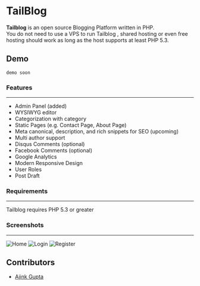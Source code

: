 # TailBlog
**Tailblog** is an open source   Blogging Platform  written in PHP.  
You do not need to use a VPS to run Tailblog , shared hosting or even free hosting should work as long as the host supports at least PHP 5.3.

Demo
----
``` demo soon ```

### Features
---------
- Admin Panel (added)
- WYSIWYG editor 
- Categorization with category 
- Static Pages (e.g. Contact Page, About Page)
- Meta canonical, description, and rich snippets for SEO (upcoming)
- Multi author support 
- Disqus Comments (optional)
- Facebook Comments (optional)
- Google Analytics
- Modern Responsive Design
- User Roles
- Post Draft 

### Requirements
------------
Tailblog requires PHP 5.3 or greater 

### Screenshots
-------------
![Home](https://cdn.jsdelivr.net/gh/Ajinkgupta/Tailblog@main/demo/screenshots/home.png)
![Login](https://cdn.jsdelivr.net/gh/Ajinkgupta/Tailblog@main/demo/screenshots/login.png)
![Register](https://cdn.jsdelivr.net/gh/Ajinkgupta/Tailblog@main/demo/screenshots/register.png)

Contributors
----------
- [Ajink Gupta](https://github.com/Ajinkgupta) 
